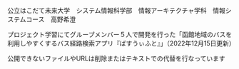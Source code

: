 公立はこだて未来大学　システム情報科学部　情報アーキテクチャ学科　情報システムコース　高野希澄


プロジェクト学習にてグループメンバー５人で開発を行った「函館地域のバスを利用しやすくするバス経路検索アプリ『ばすうぃふと』」（2022年12月15日更新）


公開できないファイルやURLは削除またはテキストでの代替を行なっています
